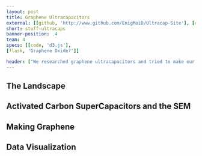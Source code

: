 ```yaml
---
layout: post
title: Graphene Ultracapacitors
external: [[github, 'http://www.github.com/EnigMoiD/Ultracap-Site'], [compass, 'http://ultracapacitors.herokuapp.com']]
short: stuff-ultracaps
banner-position: .4
team: 4
specs: [[code, 'd3.js'],
[flask, 'Graphene Oxide?']]

header: ["We researched graphene ultracapacitors and tried to make our own graphene.","We also compared graphene ultracapacitors to different forms of energy storage, and tried to imagine a future powered by small, light, instantly-charging batteries. We also looked at current-technology supercapacitors with an SEM to see how they deteriorated over a lifetime of use."]
---
```


## The Landscape

## Activated Carbon SuperCapacitors and the SEM

## Making Graphene

## Data Visualization